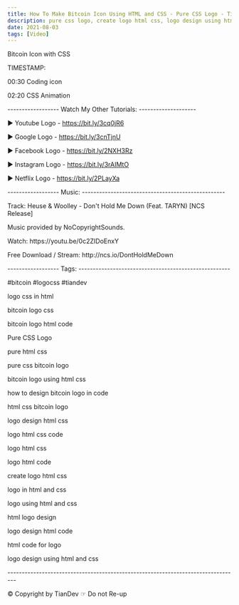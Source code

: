 ```yaml
---
title: How To Make Bitcoin Icon Using HTML and CSS - Pure CSS Logo - TianDev
description: pure css logo, create logo html css, logo design using html and css, logo css in html - TianDev 
date: 2021-08-03 
tags: [Video]
---
```

<p></p>
<p>Bitcoin Icon with CSS</p>
<p>TIMESTAMP:</p>
<p>00:30 Coding icon</p>
<p>02:20 CSS Animation</p>
<p></p>
<p>------------------ Watch My Other Tutorials: --------------------</p>
<p>▶ Youtube Logo - <a href="https://bit.ly/3cq0jR6">https://bit.ly/3cq0jR6</a></p>
<p>▶ Google Logo - <a href="https://bit.ly/3cnTjnU">https://bit.ly/3cnTjnU</a></p>
<p>▶ Facebook Logo - <a href="https://bit.ly/2NXH3Rz">https://bit.ly/2NXH3Rz</a></p>
<p>▶ Instagram Logo - <a href="https://bit.ly/3rAIMtO">https://bit.ly/3rAIMtO</a></p>
<p>▶ Netflix Logo - <a href="https://bit.ly/2PLayXa">https://bit.ly/2PLayXa</a></p>
<p></p>
<p>------------------ Music: --------------------------------------------------</p>
<p>Track: Heuse & Woolley - Don't Hold Me Down (Feat. TARYN) [NCS Release]</p>
<p>Music provided by NoCopyrightSounds.</p>
<p>Watch: https://youtu.be/0c2ZIDoEnxY</p>
<p>Free Download / Stream: http://ncs.io/DontHoldMeDown</p>
<p></p>
<p>------------------ Tags: -----------------------------------------------------</p>
<p>#bitcoin #logocss #tiandev</p>
<p>logo css in html</p>
<p>bitcoin logo css</p>
<p>bitcoin logo html code</p>
<p>Pure CSS Logo</p>
<p>pure html css</p>
<p>pure css bitcoin logo</p>
<p>bitcoin logo using html css</p>
<p>how to design bitcoin logo in code</p>
<p>html css bitcoin logo</p>
<p>logo design html css</p>
<p>logo html css code</p>
<p>logo html css</p>
<p>logo html code</p>
<p>create logo html css</p>
<p>logo in html and css</p>
<p>logo using html and css</p>
<p>html logo design</p>
<p>logo design html code</p>
<p>html code for logo</p>
<p>logo design using html and css</p>
<p></p>
<p>---------------------------------------------------------------------------------</p>
<p>© Copyright by TianDev ☞ Do not Re-up</p>